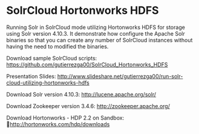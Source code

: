 # SolrCloud Hortonworks HDFS
Running Solr in SolrCloud mode utilizing Hortonworks HDFS for storage using Solr
version 4.10.3. It demonstrate how configure the Apache Solr binaries
so that you can create any number of SolrCloud instances without having
the need to modified the binaries.

Download sample SolrCloud scripts:
https://github.com/gutierrezga00/SolrCloud_Hortonworks_HDFS

Presentation Slides: 
http://www.slideshare.net/gutierrezga00/run-solr-cloud-utilizing-hortonworks-hdfs

Download Solr version 4.10.3: 
http://lucene.apache.org/solr/

Download Zookeeper version 3.4.6: 
http://zookeeper.apache.org/

Download Hortonworks - HDP 2.2 on Sandbox: 
http://hortonworks.com/hdp/downloads

